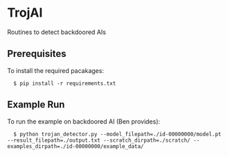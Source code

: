 # TrojAI
Routines to detect backdoored AIs

## Prerequisites

To install the required pacakages:

```
  $ pip install -r requirements.txt
```

## Example Run

To run the example on backdoored AI (Ben provides):
```
  $ python trojan_detector.py --model_filepath=./id-00000000/model.pt --result_filepath=./output.txt --scratch_dirpath=./scratch/ --examples_dirpath=./id-00000000/example_data/
```
